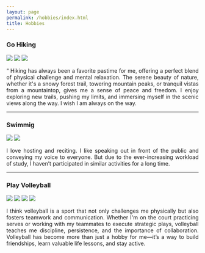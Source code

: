 ```yaml
---
layout: page
permalink: /hobbies/index.html
title: Hobbies
---
```


### Go Hiking

<div class="two">
<img src="https://github.com/TinaZhang16/TinaZhang16.github.io/blob/main/images/hobby/hiking_1.jpg?raw=true">
<img src="https://github.com/TinaZhang16/TinaZhang16.github.io/blob/main/images/hobby/hiking_2.jpg?raw=true">
<img src="https://github.com/TinaZhang16/TinaZhang16.github.io/blob/main/images/hobby/hiking_3.jpg?raw=true">
</div>



<html>

<head>
<style>
p {
  text-align: justify;
}
</style>
</head>
<body>

<div>
  <p>“ Hiking has always been a favorite pastime for me, offering a perfect blend of physical challenge and mental relaxation. The serene beauty of nature, whether it's a snowy forest trail, towering mountain peaks, or tranquil vistas from a mountaintop, gives me a sense of peace and freedom. I enjoy exploring new trails, pushing my limits, and immersing myself in the scenic views along the way. I wish I am always on the way. </p>
</div>
</body>
</html>


------

### Swimmig

<div class="two">
<img src="https://github.com/TinaZhang16/TinaZhang16.github.io/blob/main/images/hobby/hiking_1.jpg?raw=true">
<img src="https://github.com/yuluan08/yuluan08.github.io/blob/main/images/hobby/host2.jpg?raw=true">
</div>

<html>

<head>
<style>
p {
  text-align: justify;
}
</style>
</head>
<body>

<div>
  <p>I love hosting and reciting. I like speaking out in front of the public and conveying my voice to everyone. But due to the ever-increasing workload of study, I haven’t participated in similar activities for a long time.</p>
</div>

</body>
</html>


------

### Play Volleyball

<div class="four">
<img src="https://github.com/TinaZhang16/TinaZhang16.github.io/blob/main/images/hobby/volleyball_1.jpg?raw=true">
<img src="https://github.com/TinaZhang16/TinaZhang16.github.io/blob/main/images/hobby/volleyball_21.jpg?raw=true">
<img src="https://github.com/TinaZhang16/TinaZhang16.github.io/blob/main/images/hobby/volleyball_2.jpg?raw=true">
<img src="https://github.com/TinaZhang16/TinaZhang16.github.io/blob/main/images/hobby/volleyball_3.jpg?raw=true">
</div>


<html>

<head>
<style>
p {
  text-align: justify;
}
</style>
</head>
<body>

<div>
  <p>I think volleyball is a sport that not only challenges me physically but also fosters teamwork and communication. Whether I'm on the court practicing serves or working with my teammates to execute strategic plays, volleyball teaches me discipline, persistence, and the importance of collaboration. Volleyball has become more than just a hobby for me—it’s a way to build friendships, learn valuable life lessons, and stay active.</p>
</div>

</body>
</html>
